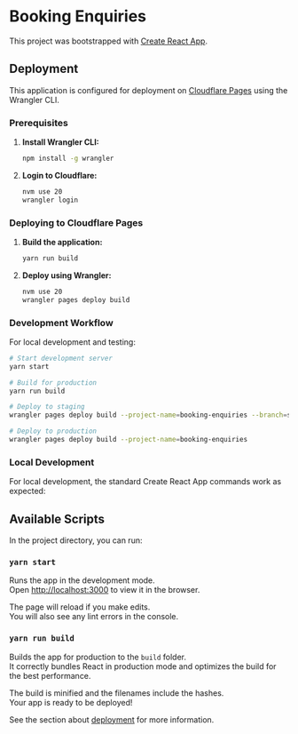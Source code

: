 # Booking Enquiries

This project was bootstrapped with [Create React App](https://github.com/facebook/create-react-app).

## Deployment

This application is configured for deployment on [Cloudflare Pages](https://pages.cloudflare.com/) using the Wrangler CLI.

### Prerequisites

1. **Install Wrangler CLI:**
   ```bash
   npm install -g wrangler
   ```

2. **Login to Cloudflare:**
   ```bash
   nvm use 20
   wrangler login
   ```

### Deploying to Cloudflare Pages

1. **Build the application:**
   ```bash
   yarn run build
   ```

2. **Deploy using Wrangler:**
   ```bash
   nvm use 20
   wrangler pages deploy build
   ```

### Development Workflow

For local development and testing:

```bash
# Start development server
yarn start

# Build for production
yarn run build

# Deploy to staging
wrangler pages deploy build --project-name=booking-enquiries --branch=staging

# Deploy to production
wrangler pages deploy build --project-name=booking-enquiries
```

### Local Development

For local development, the standard Create React App commands work as expected:

## Available Scripts

In the project directory, you can run:

### `yarn start`

Runs the app in the development mode.<br />
Open [http://localhost:3000](http://localhost:3000) to view it in the browser.

The page will reload if you make edits.<br />
You will also see any lint errors in the console.

### `yarn run build`

Builds the app for production to the `build` folder.<br />
It correctly bundles React in production mode and optimizes the build for the best performance.

The build is minified and the filenames include the hashes.<br />
Your app is ready to be deployed!

See the section about [deployment](https://facebook.github.io/create-react-app/docs/deployment) for more information.
